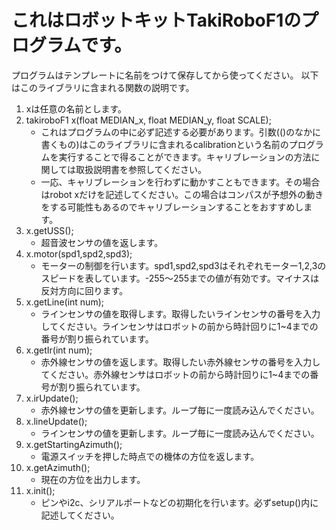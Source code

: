 # これはロボットキットTakiRoboF1のプログラムです。

プログラムはテンプレートに名前をつけて保存してから使ってください。
以下はこのライブラリに含まれる関数の説明です。
1. xは任意の名前とします。
1. takiroboF1 x(float MEDIAN_x, float MEDIAN_y, float SCALE);
    - これはプログラムの中に必ず記述する必要があります。引数(()のなかに書くもの)はこのライブラリに含まれるcalibrationという名前のプログラムを実行することで得ることができます。キャリブレーションの方法に関しては取扱説明書を参照してください。
    - 一応、キャリブレーションを行わずに動かすこともできます。その場合はrobot xだけを記述してください。この場合はコンパスが予想外の動きをする可能性もあるのでキャリブレーションすることをおすすめします。
1. x.getUSS();
    - 超音波センサの値を返します。
1. x.motor(spd1,spd2,spd3);
    - モーターの制御を行います。spd1,spd2,spd3はそれぞれモーター1,2,3のスピードを表しています。-255〜255までの値が有効です。マイナスは反対方向に回ります。
1. x.getLine(int num);
    - ラインセンサの値を取得します。取得したいラインセンサの番号を入力してください。ラインセンサはロボットの前から時計回りに1~4までの番号が割り振られています。
1. x.getIr(int num);
    - 赤外線センサの値を返します。取得したい赤外線センサの番号を入力してください。赤外線センサはロボットの前から時計回りに1~4までの番号が割り振られています。
1. x.irUpdate();
    - 赤外線センサの値を更新します。ループ毎に一度読み込んでください。
1. x.lineUpdate();
    - ラインセンサの値を更新します。ループ毎に一度読み込んでください。
1. x.getStartingAzimuth();
    - 電源スイッチを押した時点での機体の方位を返します。
1. x.getAzimuth();
    - 現在の方位を出力します。
1. x.init();
    - ピンやi2c、シリアルポートなどの初期化を行います。必ずsetup()内に記述してください。


